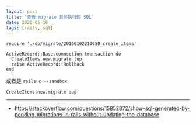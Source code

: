 ```yaml
---
layout: post
title: "查看 migrate 具体执行的 SQL"
date: 2020-05-18
tags: [rails, sql]
---
```


```
require './db/migrate/20160102210050_create_items'

ActiveRecord::Base.connection.transaction do
  CreateItems.new.migrate :up
  raise ActiveRecord::Rollback
end
```

或者是 `rails c --sandbox`

```
CreateItems.new.migrate :up
```

---

* https://stackoverflow.com/questions/15852872/show-sql-generated-by-pending-migrations-in-rails-without-updating-the-database
